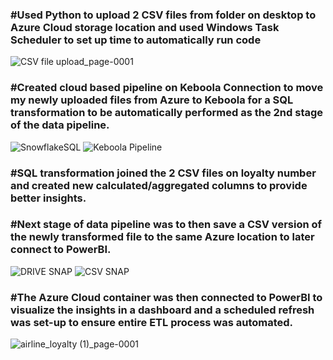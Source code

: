 <h3>#Used Python to upload 2 CSV files from folder on desktop to Azure Cloud storage location and used Windows Task Scheduler to set up time to automatically run code</h3>

![CSV file upload_page-0001](https://github.com/jtasker811/Data-Engineering/assets/105367089/58f53d6b-411c-496f-980b-690fbeecea1c)

<h3>#Created cloud based pipeline on Keboola Connection to move my newly uploaded files from Azure to Keboola for a SQL transformation to be automatically performed as the 2nd stage of the data pipeline.</h3>

![SnowflakeSQL](https://github.com/jtasker811/Data-Engineering/assets/105367089/637d03f9-718f-4e4d-98a3-19f63e862678)
![Keboola Pipeline](https://github.com/jtasker811/Data-Engineering/assets/105367089/00391435-f60c-4ac0-96dd-7b9497708d32)

<h3>#SQL transformation joined the 2 CSV files on loyalty number and created new calculated/aggregated columns to provide better insights.</h3>

<h3>#Next stage of data pipeline was to then save a CSV version of the newly transformed file to the same Azure location to later connect to PowerBI.</h3>

![DRIVE SNAP](https://github.com/jtasker811/Data-Engineering/assets/105367089/000729fe-224c-42dc-a8b4-89a93d61506a)
![CSV SNAP](https://github.com/jtasker811/Data-Engineering/assets/105367089/5989087e-dc51-4b78-95c7-ea209a45ab4c)

<h3>#The Azure Cloud container was then connected to PowerBI to visualize the insights in a dashboard and a scheduled refresh was set-up to ensure entire ETL process was automated.</h3>

![airline_loyalty (1)_page-0001](https://github.com/jtasker811/Data-Engineering/assets/105367089/3254dd61-0f5f-4c20-9eb3-1d94565fcf62)

